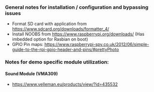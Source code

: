 
### General notes for installation / configuration and bypassing issues

 - Format SD card with application from https://www.sdcard.org/downloads/formatter_4/
 - Install NOOBS from https://www.raspberrypi.org/downloads/ (Has imbedded option for Rasbian on boot)
 - GPIO Pin maps: https://www.raspberrypi-spy.co.uk/2012/06/simple-guide-to-the-rpi-gpio-header-and-pins/#prettyPhoto
 
 
 ### Notes for demo specific module utilization:
 
 #### Sound Module (VMA309)
 - https://www.velleman.eu/products/view/?id=435532
